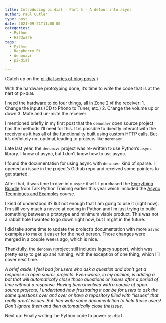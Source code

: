 ```yaml
---
title: Introducing pi-dial - Part 5 - A detour into async
author: Paul Cutler 
type: post 
date: 2021-09-21T11:00:00
categories:
  - Python
  - Hardware
tags:
  - Python
  - Raspberry Pi
  - denonavr
  - pi-dial

---
```

(Catch up on the [pi-dial series of blog posts](https://paulcutler.org/tags/pi-dial/).)

With the hardware prototyping done, it’s time to write the code that is at the hart of pi-dial.

I need the hardware to do four things, all in Zone 2 of the receiver:
	1. Change the inputs (CD to Phono to Tuner, etc.)
	2. Change the volume up or down
	3. Mute and un-mute the receiver

I mentioned briefly in my first post that the `denonavr` open source project has the methods I’ll need for this.  It is possible to directly interact with the receiver as it has all of the functionality built using custom HTTP calls.  But it’s definitely not optimal, leading to projects like `denonavr`. 

Late last year, the `denonavr` project was re-written to use Python’s `async`  library.  I know of async, but I don’t know how to use async.  

I found the documentation for using async with `denonavr` kind of sparse.  I opened an issue in the project’s Github repo and received some pointers to get started.  

After that, it was time to dive into `async` itself.  I purchased the [Everything Bundle](https://training.talkpython.fm/courses/bundle/everything-bundle-2021-q3) from Talk Python Training earlier this year which included the [Async Techniques and Examples](https://training.talkpython.fm/courses/explore_async_python/async-in-python-with-threading-and-multiprocessing) course.  

I kind of understood it?  But not enough that I am going to use it (right now).  I’m still very much a novice at coding in Python and I’m just trying to build something between a prototype and minimum viable product.  This was not a rabbit hole I wanted to go down right now, but I might in the future.

I did take some time to update the project’s documentation with more `async` examples to make it easier for the next person.  Those changes were merged in a couple weeks ago, which is nice.

Thankfully, the `denonavr` project still includes legacy support, which was pretty easy to get up and running, with the exception of one thing, which I’ll cover next time.

*A brief aside:  I feel bad for users who ask a question and don’t get a response in open source projects.  Even worse, in my opinion, is adding a bot that will automatically	close those questions or issues after a period of time without a response.  Having been involved with a couple of open source projects, I understand how frustrating it can be for users to ask the same questions over and over or have a repository filled with “issues” that really aren’t issues.  But then write some documentation to help those users!  Don’t ignore them and then automatically close the issue.*

Next up:  Finally writing the Python code to power `pi-dial`. 
